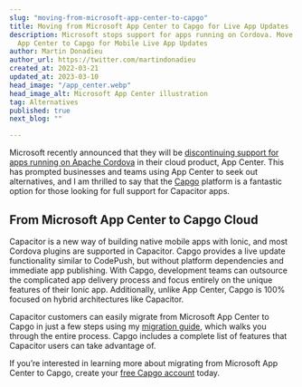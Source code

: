 ```yaml
---
slug: "moving-from-microsoft-app-center-to-capgo"
title: Moving from Microsoft App Center to Capgo for Live App Updates
description: Microsoft stops support for apps running on Cordova. Move from Microsoft
  App Center to Capgo for Mobile Live App Updates
author: Martin Donadieu
author_url: https://twitter.com/martindonadieu
created_at: 2022-03-21
updated_at: 2023-03-10
head_image: "/app_center.webp"
head_image_alt: Microsoft App Center illustration
tag: Alternatives
published: true
next_blog: ""

---
```

Microsoft recently announced that they will be [discontinuing support for apps running on Apache Cordova](https://devblogs.microsoft.com/appcenter/announcing-apache-cordova-retirement/) in their cloud product, App Center. This has prompted businesses and teams using App Center to seek out alternatives, and I am thrilled to say that the [Capgo](https://capgo.app) platform is a fantastic option for those looking for full support for Capacitor apps.

## From Microsoft App Center to Capgo Cloud

Capacitor is a new way of building native mobile apps with Ionic, and most Cordova plugins are supported in Capacitor. Capgo provides a live update functionality similar to CodePush, but without platform dependencies and immediate app publishing. With Capgo, development teams can outsource the complicated app delivery process and focus entirely on the unique features of their Ionic app. Additionally, unlike App Center, Capgo is 100% focused on hybrid architectures like Capacitor.

Capacitor customers can easily migrate from Microsoft App Center to Capgo in just a few steps using my [migration guide](https://capgo.app/blog/appcenter-migration), which walks you through the entire process. Capgo includes a complete list of features that Capacitor users can take advantage of.

If you’re interested in learning more about migrating from Microsoft App Center to Capgo, create your [free Capgo account](https://web.capgo.app/register/) today.